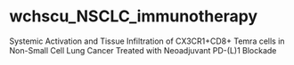 # wchscu_NSCLC_immunotherapy
Systemic Activation and Tissue Infiltration of CX3CR1+CD8+ Temra cells in Non-Small Cell Lung Cancer Treated with Neoadjuvant PD-(L)1 Blockade
